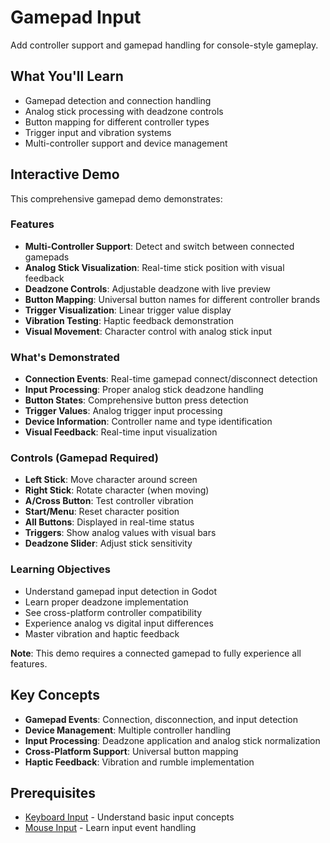 # Gamepad Input

Add controller support and gamepad handling for console-style gameplay.

## What You'll Learn

- Gamepad detection and connection handling
- Analog stick processing with deadzone controls
- Button mapping for different controller types
- Trigger input and vibration systems
- Multi-controller support and device management

## Interactive Demo

This comprehensive gamepad demo demonstrates:

### Features
- **Multi-Controller Support**: Detect and switch between connected gamepads
- **Analog Stick Visualization**: Real-time stick position with visual feedback
- **Deadzone Controls**: Adjustable deadzone with live preview
- **Button Mapping**: Universal button names for different controller brands
- **Trigger Visualization**: Linear trigger value display
- **Vibration Testing**: Haptic feedback demonstration
- **Visual Movement**: Character control with analog stick input

### What's Demonstrated
- **Connection Events**: Real-time gamepad connect/disconnect detection
- **Input Processing**: Proper analog stick deadzone handling
- **Button States**: Comprehensive button press detection
- **Trigger Values**: Analog trigger input processing
- **Device Information**: Controller name and type identification
- **Visual Feedback**: Real-time input visualization

### Controls (Gamepad Required)
- **Left Stick**: Move character around screen
- **Right Stick**: Rotate character (when moving)
- **A/Cross Button**: Test controller vibration
- **Start/Menu**: Reset character position
- **All Buttons**: Displayed in real-time status
- **Triggers**: Show analog values with visual bars
- **Deadzone Slider**: Adjust stick sensitivity

### Learning Objectives
- Understand gamepad input detection in Godot
- Learn proper deadzone implementation
- See cross-platform controller compatibility
- Experience analog vs digital input differences
- Master vibration and haptic feedback

**Note**: This demo requires a connected gamepad to fully experience all features.

<!-- start-embed-demo-/gdEmbed/exports/web/?category=input&scene=gamepad_input -->

## Key Concepts

- **Gamepad Events**: Connection, disconnection, and input detection
- **Device Management**: Multiple controller handling
- **Input Processing**: Deadzone application and analog stick normalization
- **Cross-Platform Support**: Universal button mapping
- **Haptic Feedback**: Vibration and rumble implementation

## Prerequisites

- [Keyboard Input](../keyboard_input/) - Understand basic input concepts
- [Mouse Input](../mouse_input/) - Learn input event handling
